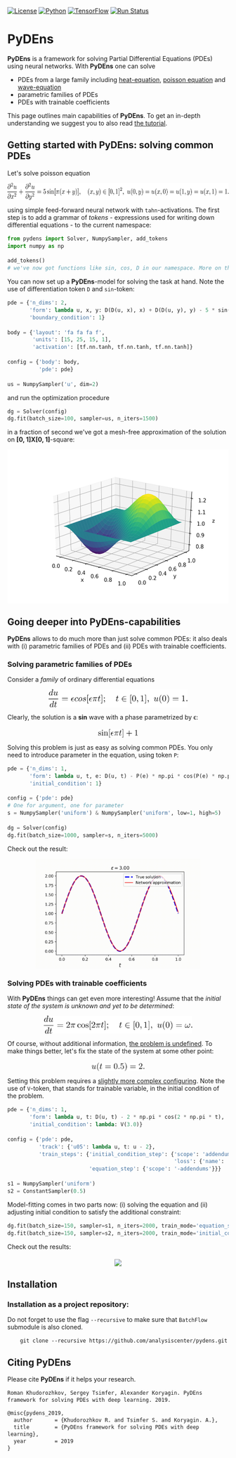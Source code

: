 [![License](https://img.shields.io/github/license/analysiscenter/pydens.svg)](https://www.apache.org/licenses/LICENSE-2.0)
[![Python](https://img.shields.io/badge/python-3.5-blue.svg)](https://python.org)
[![TensorFlow](https://img.shields.io/badge/TensorFlow-1.14-orange.svg)](https://tensorflow.org)
[![Run Status](https://api.shippable.com/projects/58c6ada92e042a0600297f61/badge?branch=master)](https://app.shippable.com/github/analysiscenter/batchflow)

# PyDEns

**PyDEns** is a framework for solving Partial Differential Equations (PDEs) using neural networks. With **PyDEns** one can solve
 - PDEs from a large family including [heat-equation](https://en.wikipedia.org/wiki/Heat_equation), [poisson equation](https://en.wikipedia.org/wiki/Poisson%27s_equation) and [wave-equation](https://en.wikipedia.org/wiki/Wave_equation)
 - parametric families of PDEs
 - PDEs with trainable coefficients

This page outlines main capabilities of **PyDEns**. To get an in-depth understanding we suggest you to also read [the tutorial](https://github.com/analysiscenter/pydens/blob/master/tutorials/PDE_solving.ipynb).

## Getting started with **PyDEns**: solving common PDEs
Let's solve poisson equation

<p align="center">
<img src="./imgs/poisson_eq.png?invert_in_darkmode" align=middle width=621.3306pt height=38.973825pt/>
</p>

using simple feed-forward neural network with `tahn`-activations. The first step is to add a grammar of *tokens* - expressions used for writing down differential equations - to the current namespace:

```python
from pydens import Solver, NumpySampler, add_tokens
import numpy as np

add_tokens()
# we've now got functions like sin, cos, D in our namespace. More on that later!
```

You can now set up a **PyDEns**-model for solving the task at hand. Note the use of differentiation token `D` and `sin`-token:

```python
pde = {'n_dims': 2,
       'form': lambda u, x, y: D(D(u, x), x) + D(D(u, y), y) - 5 * sin(np.pi * (x + y)),
       'boundary_condition': 1}

body = {'layout': 'fa fa fa f',
        'units': [15, 25, 15, 1],
        'activation': [tf.nn.tanh, tf.nn.tanh, tf.nn.tanh]}

config = {'body': body,
          'pde': pde}

us = NumpySampler('u', dim=2)
```

and run the optimization procedure

```python
dg = Solver(config)
dg.fit(batch_size=100, sampler=us, n_iters=1500)
```
in a fraction of second we've got a mesh-free approximation of the solution on **[0, 1]X[0, 1]**-square:

<p align="center">
<img src="./imgs/poisson_sol.png?invert_in_darkmode" align=middle height=350.973825pt/>
</p>

## Going deeper into **PyDEns**-capabilities
**PyDEns** allows to do much more than just solve common PDEs: it also deals with (i) parametric families of PDEs and (ii) PDEs with trainable coefficients.

### Solving parametric families of PDEs
Consider a *family* of ordinary differential equations

<p align="center">
<img src="./imgs/sinus_eq.png?invert_in_darkmode" align=middle height=40.973825pt/>
</p>

Clearly, the solution is a **sin** wave with a phase parametrized by ϵ:

<p align="center">
<img src="./imgs/sinus_sol_expr.png?invert_in_darkmode" align=middle height=18.973825pt/>
</p>

Solving this problem is just as easy as solving common PDEs. You only need to introduce parameter in the equation, using token `P`:

```python
pde = {'n_dims': 1,
       'form': lambda u, t, e: D(u, t) - P(e) * np.pi * cos(P(e) * np.pi * t),
       'initial_condition': 1}

config = {'pde': pde}
# One for argument, one for parameter
s = NumpySampler('uniform') & NumpySampler('uniform', low=1, high=5)

dg = Solver(config)
dg.fit(batch_size=1000, sampler=s, n_iters=5000)
```

Check out the result:

<p align="center">
<img src="./imgs/sinus_sol.gif?invert_in_darkmode" align=middle height=250.973825pt/>
</p>

### Solving PDEs with trainable coefficients

With **PyDEns** things can get even more interesting! Assume that the *initial state of the system is unknown and yet to be determined*:

<p align="center">
<img src="./imgs/sinus_eq_trainable.png?invert_in_darkmode" align=middle height=40.973825pt/>
</p>

Of course, without additional information, [the problem is undefined](https://en.wikipedia.org/wiki/Initial_value_problem). To make things better, let's fix the state of the system at some other point:

<p align="center">
<img src="./imgs/sinus_eq_middle_fix.png?invert_in_darkmode" align=middle height=18.973825pt/>
</p>

Setting this problem requires a [slightly more complex configuring](https://github.com/analysiscenter/pydens/blob/master/tutorials/PDE_solving.ipynb). Note the use of `V`-token, that stands for trainable variable, in the initial condition of the problem.

```python
pde = {'n_dims': 1,
       'form': lambda u, t: D(u, t) - 2 * np.pi * cos(2 * np.pi * t),
       'initial_condition': lambda: V(3.0)}

config = {'pde': pde,
          'track': {'u05': lambda u, t: u - 2},
          'train_steps': {'initial_condition_step': {'scope': 'addendums',
                                                     'loss': {'name': 'mse', 'predictions': 'u05'}},
                          'equation_step': {'scope': '-addendums'}}}

s1 = NumpySampler('uniform')
s2 = ConstantSampler(0.5)
```

Model-fitting comes in two parts now: (i) solving the equation and (ii) adjusting initial condition to satisfy the additional constraint:

```python
dg.fit(batch_size=150, sampler=s1, n_iters=2000, train_mode='equation_step')
dg.fit(batch_size=150, sampler=s2, n_iters=2000, train_mode='initial_condition_step')
```

Check out the results:

<p align="center">
<img src="./imgs/converging_sol.gif?invert_in_darkmode" align=middle height=250.973825pt/>
</p>

## Installation

### Installation as a project repository:

  Do not forget to use the flag ``--recursive`` to make sure that ``BatchFlow`` submodule is also cloned.

        git clone --recursive https://github.com/analysiscenter/pydens.git


## Citing PyDEns

Please cite **PyDEns** if it helps your research.

```
Roman Khudorozhkov, Sergey Tsimfer, Alexander Koryagin. PyDEns framework for solving PDEs with deep learning. 2019.
```

```
@misc{pydens_2019,
  author       = {Khudorozhkov R. and Tsimfer S. and Koryagin. A.},
  title        = {PyDEns framework for solving PDEs with deep learning},
  year         = 2019
}
```
